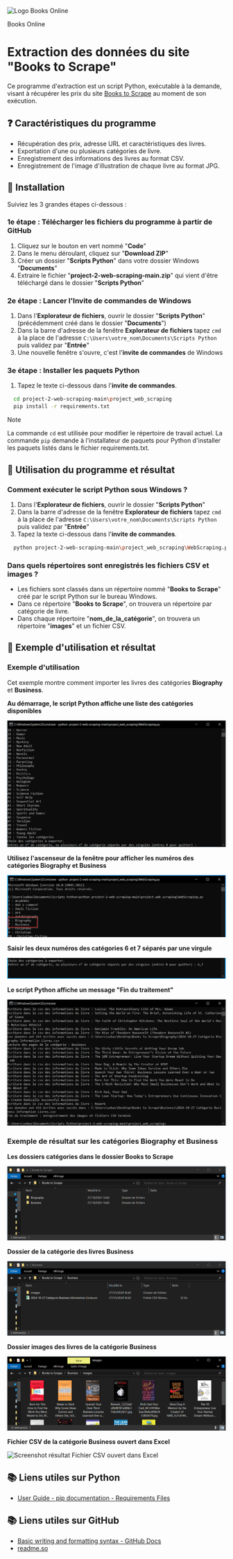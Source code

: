 
![Logo Books Online](https://user.oc-static.com/upload/2020/09/22/1600779540759_Online%20bookstore-01.png)

Books Online

# Extraction des données du site "Books to Scrape"

Ce programme d'extraction est un script Python, exécutable à la demande, visant à récupérer les prix du site [Books to Scrape](http://books.toscrape.com/) au moment de son exécution.

## ❓ Caractéristiques du programme

- Récupération des prix, adresse URL et caractéristiques des livres.
- Exportation d'une ou plusieurs catégories de livre.
- Enregistrement des informations des livres au format CSV.
- Enregistrement de l'image d'illustration de chaque livre au format JPG.

## 🤔 Installation

Suiviez les 3 grandes étapes ci-dessous :

### 1e étape : Télécharger les fichiers du programme à partir de GitHub

1. Cliquez sur le bouton en vert nommé "__Code__"
2. Dans le menu déroulant, cliquez sur "__Download ZIP__"
3. Créer un dossier "__Scripts Python__" dans votre dossier Windows "__Documents__"
4. Extraire le fichier "__project-2-web-scraping-main.zip__" qui vient d'être téléchargé dans le dossier "__Scripts Python__"

### 2e étape : Lancer l'__Invite de commandes__ de Windows

1. Dans l'__Explorateur de fichiers__, ouvrir le dossier "__Scripts Python__" (précédemment créé dans le dossier "__Documents__")
2. Dans la barre d'adresse de la fenêtre __Explorateur de fichiers__ tapez `cmd` à la place de l'adresse `C:\Users\votre_nom\Documents\Scripts Python` puis validez par "__Entrée__"
3. Une nouvelle fenêtre s'ouvre, c'est l'__invite de commandes__ de Windows
 
### 3e étape : Installer les paquets Python

1. Tapez le texte ci-dessous dans l'__invite de commandes__.

```bash
  cd project-2-web-scraping-main\project_web_scraping
  pip install -r requirements.txt
```

>[!NOTE]
>La commande `cd` est utilisée pour modifier le répertoire de travail actuel.
>La commande `pip` demande à l'installateur de paquets pour Python d'installer les paquets listés dans le fichier requirements.txt.

## 📖 Utilisation du programme et résultat

### Comment exécuter le script Python sous Windows ?

1. Dans l'__Explorateur de fichiers__, ouvrir le dossier "__Scripts Python__"
2. Dans la barre d'adresse de la fenêtre __Explorateur de fichiers__ tapez `cmd` à la place de l'adresse `C:\Users\votre_nom\Documents\Scripts Python` puis validez par "__Entrée__"
3. Tapez la texte ci-dessous dans l'__invite de commandes__.

```bash
  python project-2-web-scraping-main\project_web_scraping\WebScraping.py
```

### Dans quels répertoires sont enregistrés les fichiers CSV et images ?

- Les fichiers sont classés dans un répertoire nommé "__Books to Scrape__" créé par le script Python sur le bureau Windows.
- Dans ce répertoire "__Books to Scrape__", on trouvera un répertoire par catégorie de livre.
- Dans chaque répertoire "__nom_de_la_catégorie__", on trouvera un répertoire "__images__" et un fichier CSV.

## 🧐 Exemple d'utilisation et résultat

### Exemple d'utilisation

Cet exemple montre comment importer les livres des catégories __Biography__ et __Business__.

**Au démarrage, le script Python affiche une liste des catégories disponibles**

![Screenshot utilisation liste des catégories disponibles](<docs/Use/2024-10-27 15_28_07-C__Windows_System32_cmd.exe - python  project-2-web-scraping-main_project_web_sc.png>)

**Utilisez l'ascenseur de la fenêtre pour afficher les numéros des catégories __Biography__ et __Business__**

![Screenshot utilisation catégories 6 et 7](<docs/Use/2024-10-27 15_59_36-C__Windows_System32_cmd.exe - python  project-2-web-scraping-main_project_web_sc.png>)

**Saisir les deux numéros des catégories 6 et 7 séparés par une virgule**

![Screenshot utilisation saisie des catégories](<docs/Use/2024-10-27 16_03_26-C__Windows_System32_cmd.exe - python  project-2-web-scraping-main_project_web_sc.png>)

**Le script Python affiche un message "Fin du traitement"**

![Screenshot utilisation fin du traitement](<docs/Use/2024-10-27 16_43_01-C__Windows_System32_cmd.exe.png>)

### Exemple de résultat sur les catégories __Biography__ et __Business__
**Les dossiers catégories dans le dossier Books to Scrape**

![Screenshot résultat Dossier Books to Scrape](<docs/Result/2024-10-27 16_49_30-Books to Scrape.png>)

**Dossier de la catégorie des livres Business**

![Screenshot résultat Dossier de la catégorie Business](<docs/Result/2024-10-27 16_50_06-Business.png>)

**Dossier images des livres de la catégorie Business**

![Screenshot résultat Dossier images des livres](<docs/Result/2024-10-27 16_51_50-images.png>)

**Fichier CSV de la catégorie Business ouvert dans Excel**

![Screenshot résultat Fichier CSV ouvert dans Excel](<docs/Result/2024-10-27 16_53_32-2024-10-27 Catégorie Business Information Livres.csv - Excel.png>)

## 📚 Liens utiles sur Python

 - [User Guide - pip documentation - Requirements Files](https://pip.pypa.io/en/stable/user_guide/#requirements-files)

## 📚 Liens utiles sur GitHub

 - [Basic writing and formatting syntax - GitHub Docs](https://docs.github.com/en/get-started/writing-on-github/getting-started-with-writing-and-formatting-on-github/basic-writing-and-formatting-syntax)
 - [readme.so](https://readme.so/fr)

